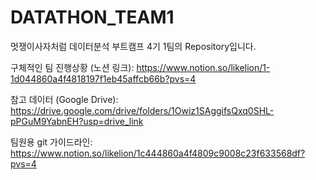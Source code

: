 # DATATHON_TEAM1  

  멋쟁이사자처럼 데이터분석 부트캠프 4기 1팀의 Repository입니다.

  구체적인 팀 진행상황 (노션 링크):
  https://www.notion.so/likelion/1-1d044860a4f4818197f1eb45affcb66b?pvs=4

  참고 데이터 (Google Drive):
  https://drive.google.com/drive/folders/1Owiz1SAggifsQxq0SHL-pPGuM9YabnEH?usp=drive_link

  팀원용 git 가이드라인:
  https://www.notion.so/likelion/1c444860a4f4809c9008c23f633568df?pvs=4
